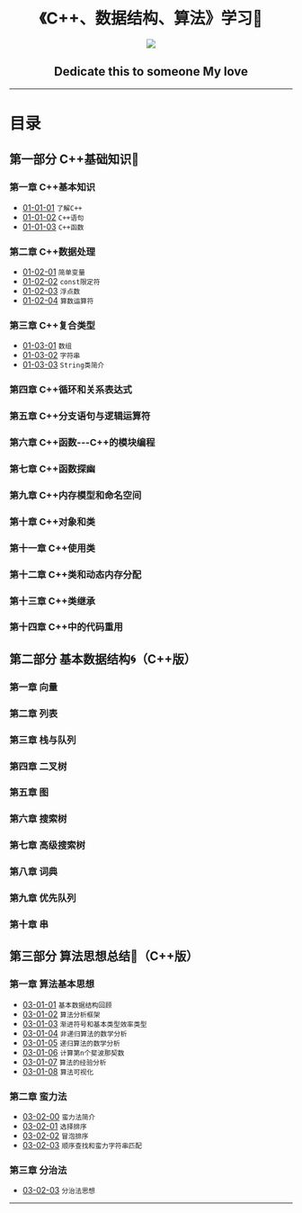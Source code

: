 <h1 align="center">《C++、数据结构、算法》学习📖</h1>
<p align="center"><img src="https://timgsa.baidu.com/timg?image&quality=80&size=b9999_10000&sec=1496673960064&di=c9c5de36faba9b267e6b5e3c123af80f&imgtype=0&src=http%3A%2F%2Fp7.qhimg.com%2Ft0128b2c0313adbfc60.png" /></p>

<h2 align="center">Dedicate this to someone My love</h2>

---

# 目录

## 第一部分 C++基础知识💪

### 第一章 C++基本知识

* [01-01-01](https://github.com/TYRMars/AlgorithmLearn/tree/master/CppLearn/01-01-01) `了解C++`
* [01-01-02](https://github.com/TYRMars/AlgorithmLearn/tree/master/CppLearn/01-01-02) `C++语句`
* [01-01-03](https://github.com/TYRMars/AlgorithmLearn/tree/master/CppLearn/01-01-03) `C++函数`

### 第二章 C++数据处理

* [01-02-01](https://github.com/TYRMars/AlgorithmLearn/tree/master/CppLearn/01-02-01) `简单变量`
* [01-02-02](https://github.com/TYRMars/AlgorithmLearn/tree/master/CppLearn/01-02-02) `const限定符`
* [01-02-03](https://github.com/TYRMars/AlgorithmLearn/tree/master/CppLearn/01-02-03) `浮点数`
* [01-02-04](https://github.com/TYRMars/AlgorithmLearn/tree/master/CppLearn/01-02-04) `算数运算符`

### 第三章 C++复合类型

* [01-03-01](https://github.com/TYRMars/AlgorithmLearn/tree/master/CppLearn/01-03-01) `数组`
* [01-03-02](https://github.com/TYRMars/AlgorithmLearn/tree/master/CppLearn/01-03-02) `字符串`
* [01-03-03](https://github.com/TYRMars/AlgorithmLearn/tree/master/CppLearn/01-03-03) `String类简介`

### 第四章 C++循环和关系表达式

### 第五章 C++分支语句与逻辑运算符

### 第六章 C++函数---C++的模块编程

### 第七章 C++函数探幽

### 第九章 C++内存模型和命名空间

### 第十章 C++对象和类

### 第十一章 C++使用类

### 第十二章 C++类和动态内存分配

### 第十三章 C++类继承

### 第十四章 C++中的代码重用

## 第二部分 基本数据结构🌀（C++版）

### 第一章 向量

### 第二章 列表

### 第三章 栈与队列

### 第四章 二叉树

### 第五章 图

### 第六章 搜索树

### 第七章 高级搜索树

### 第八章 词典

### 第九章 优先队列

### 第十章 串

## 第三部分 算法思想总结🍇（C++版）

### 第一章 算法基本思想

* [03-01-01](https://github.com/TYRMars/AlgorithmLearn/tree/master/Algorithms/03-01-01) `基本数据结构回顾`
* [03-01-02](https://github.com/TYRMars/AlgorithmLearn/tree/master/Algorithms/03-01-02) `算法分析框架`
* [03-01-03](https://github.com/TYRMars/AlgorithmLearn/tree/master/Algorithms/03-01-03) `渐进符号和基本类型效率类型`
* [03-01-04](https://github.com/TYRMars/AlgorithmLearn/tree/master/Algorithms/03-01-04) `非递归算法的数学分析`
* [03-01-05](https://github.com/TYRMars/AlgorithmLearn/tree/master/Algorithms/03-01-05) `递归算法的数学分析`
* [03-01-06](https://github.com/TYRMars/AlgorithmLearn/tree/master/Algorithms/03-01-06) `计算第n个斐波那契数`
* [03-01-07](https://github.com/TYRMars/AlgorithmLearn/tree/master/Algorithms/03-01-07) `算法的经验分析`
* [03-01-08](https://github.com/TYRMars/AlgorithmLearn/tree/master/Algorithms/03-01-08) `算法可视化`

### 第二章 蛮力法

* [03-02-00](https://github.com/TYRMars/AlgorithmLearn/tree/master/Algorithms/03-02-00) `蛮力法简介`
* [03-02-01](https://github.com/TYRMars/AlgorithmLearn/tree/master/Algorithms/03-02-01) `选择排序`
* [03-02-02](https://github.com/TYRMars/AlgorithmLearn/tree/master/Algorithms/03-02-02) `冒泡排序`
* [03-02-03](https://github.com/TYRMars/AlgorithmLearn/tree/master/Algorithms/03-02-03) `顺序查找和蛮力字符串匹配`

### 第三章 分治法

* [03-02-03](https://github.com/TYRMars/AlgorithmLearn/tree/master/Algorithms/03-03-01) `分治法思想`

---
